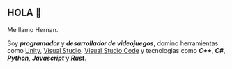 ## HOLA 👋

Me llamo Hernan.

Soy _**programador**_ y _**desarrollador de videojuegos**_, 
domino herramientas como [Unity](https://unity.com/es), [Visual Studio](https://visualstudio.microsoft.com/es/), [Visual Studio Code](https://code.visualstudio.com/) y
tecnologias como _**C++**_, _**C#**_, _**Python**_, _**Javascript**_ y _**Rust**_.
